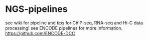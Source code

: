 # NGS-pipelines

see wiki for pipeline and tips for ChIP-seq, RNA-seq and Hi-C data processing!
see ENCODE pipelines for more information.  
https://github.com/ENCODE-DCC  
